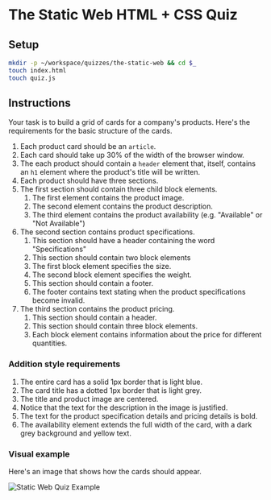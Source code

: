# The Static Web HTML + CSS Quiz

## Setup

```bash
mkdir -p ~/workspace/quizzes/the-static-web && cd $_
touch index.html
touch quiz.js
```

## Instructions

Your task is to build a grid of cards for a company's products. Here's the requirements for the basic structure of the cards.

1. Each product card should be an `article`.
1. Each card should take up 30% of the width of the browser window.
1. The each product should contain a `header` element that, itself, contains an `h1` element where the product's title will be written.
1. Each product should have three sections.
1. The first section should contain three child block elements.
    1. The first element contains the product image.
    1. The second element contains the product description.
    1. The third element contains the product availability (e.g. "Available" or "Not Available")
1. The second section contains product specifications.
    1. This section should have a header containing the word "Specifications"
    1. This section should contain two block elements
    1. The first block element specifies the size.
    1. The second block element specifies the weight.
    1. This section should contain a footer.
    1. The footer contains text stating when the product specifications become invalid.
1. The third section contains the product pricing.
    1. This section should contain a header.
    1. This section should contain three block elements.
    1. Each block element contains information about the price for different quantities.

### Addition style requirements

1. The entire card has a solid 1px border that is light blue.
1. The card title has a dotted 1px border that is light grey.
1. The title and product image are centered.
1. Notice that the text for the description in the image is justified.
1. The text for the product specification details and pricing details is bold.
1. The availability element extends the full width of the card, with a dark grey background and yellow text.

### Visual example

Here's an image that shows how the cards should appear.

![Static Web Quiz Example](https://raw.githubusercontent.com/nashville-software-school/front-end-milestones/static-web-quiz/the-static-web/static-web-quiz.png)
